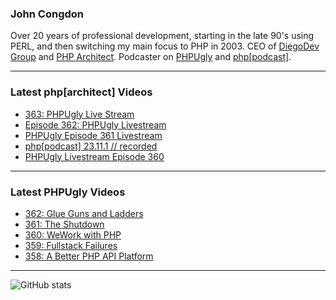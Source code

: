 ### John Congdon

Over 20 years of professional development, starting in the late 90's using PERL, and then switching my main focus to PHP in 2003.
CEO of [DiegoDev Group][ws_diegodev] and [PHP Architect][ws_phparch].
Podcaster on [PHPUgly][ws_phpugly] and [php[podcast]][ws_phparch].

---

### Latest php[architect] Videos
<!-- PHPARCHITECT:START -->
- [363: PHPUgly Live Stream](https://www.youtube.com/watch?v=hitS87a_CDM)
- [Episode 362: PHPUgly Livestream](https://www.youtube.com/watch?v=R_aXPncZcek)
- [PHPUgly Episode 361 Livestream](https://www.youtube.com/watch?v=PbHGqAmi5MY)
- [php[podcast] 23.11.1 // recorded](https://www.youtube.com/watch?v=O-6cQyGgAqM)
- [PHPUgly Livestream Episode 360](https://www.youtube.com/watch?v=tIRzMdt62Lw)
<!-- PHPARCHITECT:END -->

---

### Latest PHPUgly Videos
<!-- PHPUGLY:START -->
- [362: Glue Guns and Ladders](https://www.youtube.com/watch?v=_JhiIi3y8F0)
- [361: The Shutdown](https://www.youtube.com/watch?v=50pubP39sOQ)
- [360: WeWork with PHP](https://www.youtube.com/watch?v=4FBMM0hgm-s)
- [359: Fullstack Failures](https://www.youtube.com/watch?v=UxiUpccFPis)
- [358: A Better PHP API Platform](https://www.youtube.com/watch?v=yaDG2mvz3MY)
<!-- PHPUGLY:END -->

---

![GitHub stats](https://github-readme-stats.vercel.app/api?username=johncongdon&show_icons=true&hide_border=true&hide=stars&count_private=true)  


[ws_diegodev]: https://www.diegodev.com
[ws_phparch]: https://www.phparch.com
[ws_phpugly]: https://www.phpugly.com
